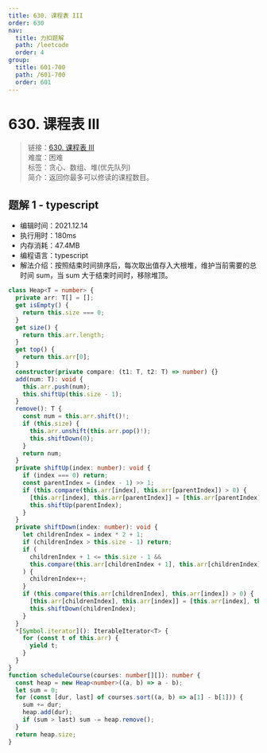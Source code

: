 ```yaml
---
title: 630. 课程表 III
order: 630
nav:
  title: 力扣题解
  path: /leetcode
  order: 4
group:
  title: 601-700
  path: /601-700
  order: 601
---
```


# 630. 课程表 III

> 链接：[630. 课程表 III](https://leetcode-cn.com/problems/course-schedule-iii/)  
> 难度：困难  
> 标签：贪心、数组、堆(优先队列)  
> 简介：返回你最多可以修读的课程数目。

## 题解 1 - typescript

- 编辑时间：2021.12.14
- 执行用时：180ms
- 内存消耗：47.4MB
- 编程语言：typescript
- 解法介绍：按照结束时间排序后，每次取出值存入大根堆，维护当前需要的总时间 sum，当 sum 大于结束时间时，移除堆顶。

```typescript
class Heap<T = number> {
  private arr: T[] = [];
  get isEmpty() {
    return this.size === 0;
  }
  get size() {
    return this.arr.length;
  }
  get top() {
    return this.arr[0];
  }
  constructor(private compare: (t1: T, t2: T) => number) {}
  add(num: T): void {
    this.arr.push(num);
    this.shiftUp(this.size - 1);
  }
  remove(): T {
    const num = this.arr.shift()!;
    if (this.size) {
      this.arr.unshift(this.arr.pop()!);
      this.shiftDown(0);
    }
    return num;
  }
  private shiftUp(index: number): void {
    if (index === 0) return;
    const parentIndex = (index - 1) >> 1;
    if (this.compare(this.arr[index], this.arr[parentIndex]) > 0) {
      [this.arr[index], this.arr[parentIndex]] = [this.arr[parentIndex], this.arr[index]];
      this.shiftUp(parentIndex);
    }
  }
  private shiftDown(index: number): void {
    let childrenIndex = index * 2 + 1;
    if (childrenIndex > this.size - 1) return;
    if (
      childrenIndex + 1 <= this.size - 1 &&
      this.compare(this.arr[childrenIndex + 1], this.arr[childrenIndex]) > 0
    ) {
      childrenIndex++;
    }
    if (this.compare(this.arr[childrenIndex], this.arr[index]) > 0) {
      [this.arr[childrenIndex], this.arr[index]] = [this.arr[index], this.arr[childrenIndex]];
      this.shiftDown(childrenIndex);
    }
  }
  *[Symbol.iterator](): IterableIterator<T> {
    for (const t of this.arr) {
      yield t;
    }
  }
}
function scheduleCourse(courses: number[][]): number {
  const heap = new Heap<number>((a, b) => a - b);
  let sum = 0;
  for (const [dur, last] of courses.sort((a, b) => a[1] - b[1])) {
    sum += dur;
    heap.add(dur);
    if (sum > last) sum -= heap.remove();
  }
  return heap.size;
}
```
